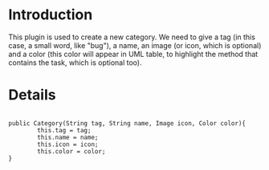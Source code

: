# Introduction #

This plugin is used to create a new category. We need to give a tag (in this case, a small word, like "bug"), a name, an image (or icon, which is optional) and a color (this color will appear in UML table, to highlight the method that contains the task, which is optional too).

# Details #

```

public Category(String tag, String name, Image icon, Color color){
		this.tag = tag;
		this.name = name;
		this.icon = icon;
		this.color = color;
}

```